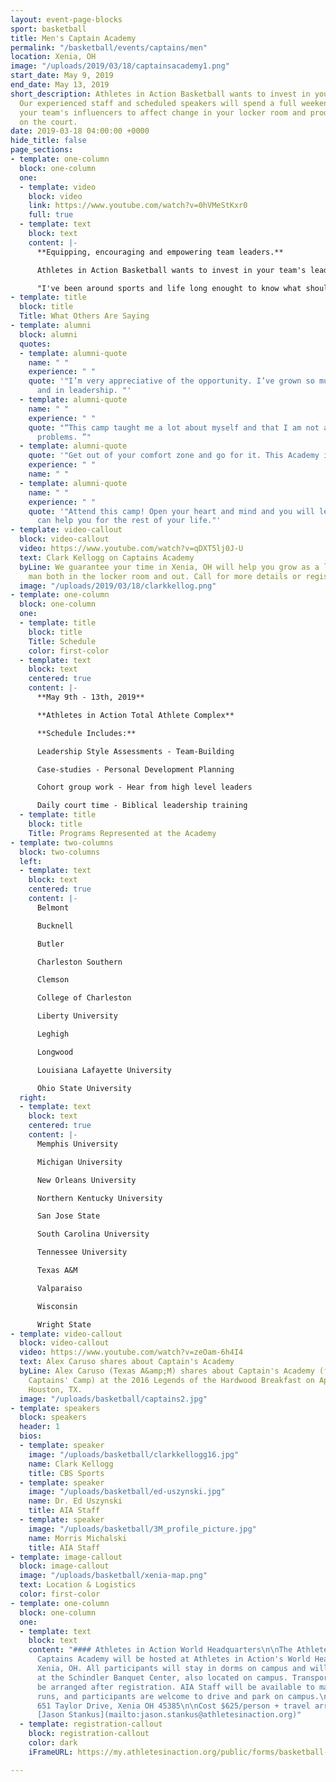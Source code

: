 ```yaml
---
layout: event-page-blocks
sport: basketball
title: Men's Captain Academy
permalink: "/basketball/events/captains/men"
location: Xenia, OH
image: "/uploads/2019/03/18/captainsacademy1.png"
start_date: May 9, 2019
end_date: May 13, 2019
short_description: Athletes in Action Basketball wants to invest in your team's leaders!
  Our experienced staff and scheduled speakers will spend a full weekend working with
  your team's influencers to affect change in your locker room and produce results
  on the court.
date: 2019-03-18 04:00:00 +0000
hide_title: false
page_sections:
- template: one-column
  block: one-column
  one:
  - template: video
    block: video
    link: https://www.youtube.com/watch?v=0hVMeStKxr0
    full: true
  - template: text
    block: text
    content: |-
      **Equipping, encouraging and empowering team leaders.**

      Athletes in Action Basketball wants to invest in your team's leaders! Our experienced staff and scheduled speakers will spend a full weekend working with your team's influencers to affect change in your locker room and produce results on the court.

      "I've been around sports and life long enought to know what should be prioritized... AIA has a new opportunitiy for college captains and immerging college leaders. _This one should score for you!_" **_- Clark Kellogg_**
- template: title
  block: title
  Title: What Others Are Saying
- template: alumni
  block: alumni
  quotes:
  - template: alumni-quote
    name: " "
    experience: " "
    quote: '"I’m very appreciative of the opportunity. I’ve grown so much mentally
      and in leadership. "'
  - template: alumni-quote
    name: " "
    experience: " "
    quote: "“This camp taught me a lot about myself and that I am not alone with my
      problems. ”"
  - template: alumni-quote
    quote: '"Get out of your comfort zone and go for it. This Academy is life-changing."'
    experience: " "
    name: " "
  - template: alumni-quote
    name: " "
    experience: " "
    quote: '"Attend this camp! Open your heart and mind and you will learn a ton that
      can help you for the rest of your life."'
- template: video-callout
  block: video-callout
  video: https://www.youtube.com/watch?v=qDXT5lj0J-U
  text: Clark Kellogg on Captains Academy
  byLine: We guarantee your time in Xenia, OH will help you grow as a leader and a
    man both in the locker room and out. Call for more details or register today!
  image: "/uploads/2019/03/18/clarkkellog.png"
- template: one-column
  block: one-column
  one:
  - template: title
    block: title
    Title: Schedule
    color: first-color
  - template: text
    block: text
    centered: true
    content: |-
      **May 9th - 13th, 2019**

      **Athletes in Action Total Athlete Complex**

      **Schedule Includes:**

      Leadership Style Assessments - Team-Building

      Case-studies - Personal Development Planning

      Cohort group work - Hear from high level leaders

      Daily court time - Biblical leadership training
  - template: title
    block: title
    Title: Programs Represented at the Academy
- template: two-columns
  block: two-columns
  left:
  - template: text
    block: text
    centered: true
    content: |-
      Belmont

      Bucknell

      Butler

      Charleston Southern

      Clemson

      College of Charleston

      Liberty University

      Leghigh

      Longwood

      Louisiana Lafayette University

      Ohio State University
  right:
  - template: text
    block: text
    centered: true
    content: |-
      Memphis University

      Michigan University

      New Orleans University

      Northern Kentucky University

      San Jose State

      South Carolina University

      Tennessee University

      Texas A&M

      Valparaiso

      Wisconsin

      Wright State
- template: video-callout
  block: video-callout
  video: https://www.youtube.com/watch?v=zeOam-6h4I4
  text: Alex Caruso shares about Captain's Academy
  byLine: Alex Caruso (Texas A&amp;M) shares about Captain's Academy (formerly named
    Captains' Camp) at the 2016 Legends of the Hardwood Breakfast on April 2nd in
    Houston, TX.
  image: "/uploads/basketball/captains2.jpg"
- template: speakers
  block: speakers
  header: 1
  bios:
  - template: speaker
    image: "/uploads/basketball/clarkkellogg16.jpg"
    name: Clark Kellogg
    title: CBS Sports
  - template: speaker
    image: "/uploads/basketball/ed-uszynski.jpg"
    name: Dr. Ed Uszynski
    title: AIA Staff
  - template: speaker
    image: "/uploads/basketball/3M_profile_picture.jpg"
    name: Morris Michalski
    title: AIA Staff
- template: image-callout
  block: image-callout
  image: "/uploads/basketball/xenia-map.png"
  text: Location & Logistics
  color: first-color
- template: one-column
  block: one-column
  one:
  - template: text
    block: text
    content: "#### Athletes in Action World Headquarters\n\nThe Athletes in Action
      Captains Academy will be hosted at Athletes in Action's World Headquarters in
      Xenia, OH. All participants will stay in dorms on campus and will eat all meals
      at the Schindler Banquet Center, also located on campus. Transportation will
      be arranged after registration. AIA Staff will be available to make airport
      runs, and participants are welcome to drive and park on campus.\n\n**HQ Location**
      651 Taylor Drive, Xenia OH 45385\n\nCost $625/person + travel arrangements  \nContact
      [Jason Stankus](mailto:jason.stankus@athletesinaction.org)"
  - template: registration-callout
    block: registration-callout
    color: dark
    iFrameURL: https://my.athletesinaction.org/public/forms/basketball-leadership.aspx

---
```

